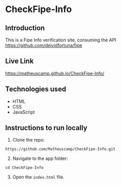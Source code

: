 # CheckFipe-Info

## Introduction

This is a Fipe Info verification site, consuming the API https://github.com/deividfortuna/fipe

## Live Link

https://matheuscamp.github.io/CheckFipe-Info/

## Technologies used

- HTML
- CSS
- JavaScript

## Instructions to run locally

1. Clone the repo:

```
https://github.com/Matheuscamp/CheckFipe-Info.git
```

2. Navigate to the app folder:

```
cd CheckFipe-Info
```

3. Open the `index.html` file.
